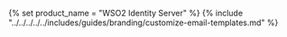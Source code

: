 {% set product_name = "WSO2 Identity Server" %}
{% include "../../../../../includes/guides/branding/customize-email-templates.md" %}